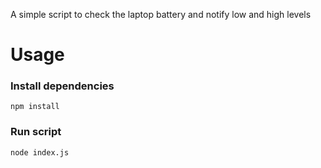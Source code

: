 
A simple script to check the laptop battery and notify low and high levels 

# Usage

### Install dependencies
    npm install

### Run script
    node index.js
